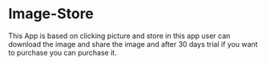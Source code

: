 # Image-Store
This App is based on clicking picture and store in this app user can download the image and share the image and after 30 days trial if you want to purchase you can purchase it.
